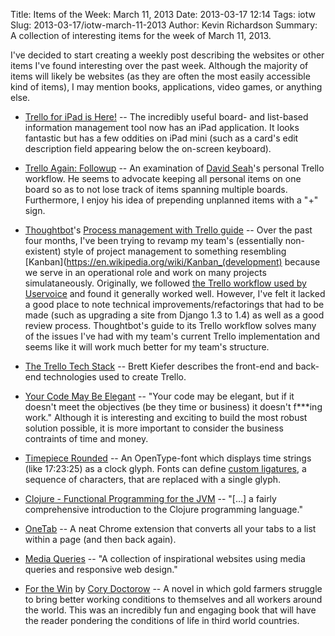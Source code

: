 Title: Items of the Week: March 11, 2013
Date: 2013-03-17 12:14
Tags: iotw
Slug: 2013-03-17/iotw-march-11-2013
Author: Kevin Richardson
Summary: A collection of interesting items for the week of March 11, 2013.

I've decided to start creating a weekly post describing the websites or other items I've found interesting over the past week. Although the majority of items will likely be websites (as they are often the most easily accessible kind of items), I may mention books, applications, video games, or anything else.

* [Trello for iPad is Here!](http://blog.trello.com/trello-for-ipad-is-here/) -- The incredibly useful board- and list-based information management tool now has an iPad application. It looks fantastic but has a few oddities on iPad mini (such as a card's edit description field appearing below the on-screen keyboard).

* [Trello Again:  Followup](http://davidseah.com/blog/2012/08/trello-again-followup/) -- An examination of [David Seah](http://davidseah.com/)'s personal Trello workflow. He seems to advocate keeping all personal items on one board so as to not lose track of items spanning multiple boards. Furthermore, I enjoy his idea of prepending unplanned items with a "+" sign.

* [Thoughtbot](http://www.thoughtbot.com/)'s [Process management with Trello guide](https://github.com/thoughtbot/guides/tree/master/product-management/trello) -- Over the past four months, I've been trying to revamp my team's (essentially non-existent) style of project management to something resembling [Kanban](https://en.wikipedia.org/wiki/Kanban_(development) because we serve in an operational role and work on many projects simulataneously. Originally, we followed [the Trello workflow used by Uservoice](https://community.uservoice.com/blog/trello-google-docs-product-management/) and found it generally worked well. However, I've felt it lacked a good place to note technical improvements/refactorings that had to be made (such as upgrading a site from Django 1.3 to 1.4) as well as a good review process. Thoughtbot's guide to its Trello workflow solves many of the issues I've had with my team's current Trello implementation and seems like it will work much better for my team's structure.

* [The Trello Tech Stack](http://blog.fogcreek.com/the-trello-tech-stack/) -- Brett Kiefer describes the front-end and back-end technologies used to create Trello.

* [Your Code May Be Elegant](http://omniti.com/seeds/your-code-may-be-elegant)
 -- "Your code may be elegant, but if it doesn't meet the objectives (be they time or business) it doesn't f***ing work." Although it is interesting and exciting to build the most robust solution possible, it is more important to consider the business contraints of time and money.
 
* [Timepiece Rounded](http://timepiece.inostudio.de/) -- An OpenType-font which displays time strings (like 17:23:25) as a clock glyph. Fonts can define [custom ligatures](http://alistapart.com/article/the-era-of-symbol-fonts), a sequence of characters, that are replaced with a single glyph.

* [Clojure - Functional Programming for the JVM](http://java.ociweb.com/mark/clojure/article.html) -- "[…] a fairly comprehensive introduction to the Clojure programming language."

* [OneTab](http://www.one-tab.com/) -- A neat Chrome extension that converts all your tabs to a list within a page (and then back again).

* [Media Queries](http://mediaqueri.es) -- "A collection of inspirational websites using media queries and responsive web design." 

* [For the Win](http://craphound.com/ftw/) by [Cory Doctorow](http://craphound.com/) -- A novel in which gold farmers struggle to bring better working conditions to themselves and all workers around the world. This was an incredibly fun and engaging book that will have the reader pondering the conditions of life in third world countries.
